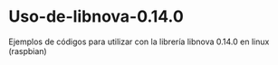 # Uso-de-libnova-0.14.0

Ejemplos de códigos para utilizar con la librería libnova 0.14.0 en linux (raspbian)
